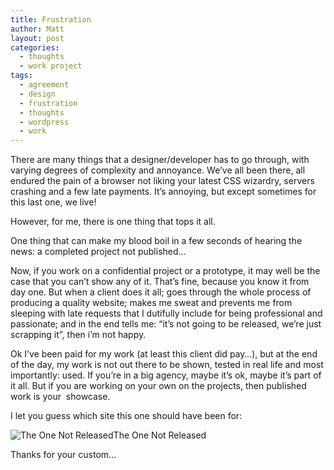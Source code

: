 ```yaml
---
title: Frustration
author: Matt
layout: post
categories:
  - thoughts
  - work project
tags:
  - agreement
  - design
  - frustration
  - thoughts
  - wordpress
  - work
---
```


There are many things that a designer/developer has to go through, with varying degrees of complexity and annoyance. We&#8217;ve all been there, all endured the pain of a browser not liking your latest CSS wizardry, servers crashing and a few late payments. It&#8217;s annoying, but except sometimes for this last one, we live!

However, for me, there is one thing that tops it all.
<!--more-->

One thing that can make my blood boil in a few seconds of hearing the news: a completed project not published&#8230;

Now, if you work on a confidential project or a prototype, it may well be the case that you can&#8217;t show any of it. That&#8217;s fine, because you know it from day one.
But when a client does it all; goes through the whole process of producing a quality website; makes me sweat and prevents me from sleeping with late requests that I dutifully include for being professional and passionate; and in the end tells me: &#8220;it&#8217;s not going to be released, we&#8217;re just scrapping it&#8221;, then i&#8217;m not happy.

Ok I&#8217;ve been paid for my work (at least this client did pay&#8230;), but at the end of the day, my work is not out there to be shown, tested in real life and most importantly: used.
If you&#8217;re in a big agency, maybe it&#8217;s ok, maybe it&#8217;s part of it all. But if you are working on your own on the projects, then published work is your  showcase.

I let you guess which site this one should have been for:


<p class="attachement"><span><img src="{{ "the_one_not_released_r500.png" | image_path | cdn }}" alt="The One Not Released" /><span>The One Not Released</span></span></p>

Thanks for your custom&#8230;